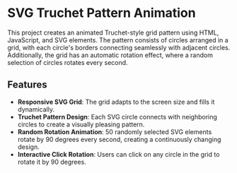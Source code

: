 # SVG Truchet Pattern Animation

This project creates an animated Truchet-style grid pattern using HTML, JavaScript, and SVG elements. The pattern consists of circles arranged in a grid, with each circle's borders connecting seamlessly with adjacent circles. Additionally, the grid has an automatic rotation effect, where a random selection of circles rotates every second.

## Features

- **Responsive SVG Grid**: The grid adapts to the screen size and fills it dynamically.
- **Truchet Pattern Design**: Each SVG circle connects with neighboring circles to create a visually pleasing pattern.
- **Random Rotation Animation**: 50 randomly selected SVG elements rotate by 90 degrees every second, creating a continuously changing design.
- **Interactive Click Rotation**: Users can click on any circle in the grid to rotate it by 90 degrees.
